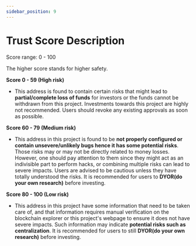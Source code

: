 ```yaml
---
sidebar_position: 9
---
```


# Trust Score Description

Score range: 0 - 100

The higher score stands for higher safety.

**Score 0 - 59 (High risk)**
- This address is found to contain certain risks that might lead to **partial/complete loss of funds** for investors or the funds cannot be withdrawn from this project. Investments towards this project are highly not recommended. Users should revoke any existing approvals as soon as possible.

**Score 60 - 79 (Medium risk)**
- This address in this project is found to be **not properly configured or contain unsevere/unlikely bugs hence it has some potential risks**. Those risks may or may not be directly related to money losses. However, one should pay attention to them since they might act as an indivisible part to perform hacks, or combining multiple risks can lead to severe impacts. Users are advised to be cautious unless they have totally understood the risks. It is recommended for users to **DYOR(do your own research)** before investing. 

**Score 80 - 100 (Low risk)**
- This address in this project have some information that need to be taken care of, and that information requires manual verification on the blockchain explorer or this project's webpage to ensure it does not have severe impacts. Such information may indicate **potential risks such as centralization**. It is recommended for users to still **DYOR(do your own research)** before investing.
